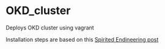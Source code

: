# OKD_cluster
Deploys OKD cluster using vagrant

Installation steps are based on this [Spirited Endineering post](https://spiritedengineering.net/2019/08/05/put-red-hat-openshift-on-your-laptop-using-virtualbox-and-openshift-ansible/)